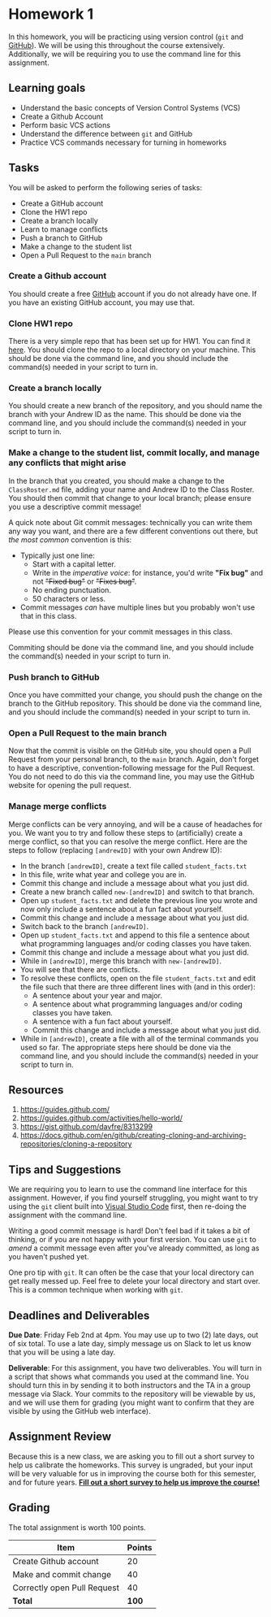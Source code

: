 # Homework 1

In this homework, you will be practicing using version control (`git` and [GitHub](https://github.com/)). We will be using this throughout the course extensively. Additionally, we will be requiring you to use the command line for this assignment.

## Learning goals

- Understand the basic concepts of Version Control Systems (VCS)
- Create a Github Account
- Perform basic VCS actions
- Understand the difference between `git` and GitHub
- Practice VCS commands necessary for turning in homeworks

## Tasks

You will be asked to perform the following series of tasks:

- Create a GitHub account
- Clone the HW1 repo
- Create a branch locally
- Learn to manage conflicts
- Push a branch to GitHub
- Make a change to the student list
- Open a Pull Request to the `main` branch

### Create a Github account

You should create a free [GitHub](https://www.github.com) account if you do not already have one.
If you have an existing GitHub account, you may use that.

### Clone HW1 repo

There is a very simple repo that has been set up for HW1. You can find it [here](https://github.com/cmu-crafting-software/homework01). You should clone the repo to a local directory on your machine. This should be done via the command line, and you should include the command(s) needed in your script to turn in.

### Create a branch locally

You should create a new branch of the repository, and you should name the branch with your Andrew ID as the name. This should be done via the command line, and you should include the command(s) needed in your script to turn in.

### Make a change to the student list, commit locally, and manage any conflicts that might arise

In the branch that you created, you should make a change to the `ClassRoster.md` file, adding your name and Andrew ID to the Class Roster. You should then commit that change to your local branch; please ensure you use a descriptive commit message!

A quick note about Git commit messages: technically you can write them any way you want, and there are a few different conventions out there, but _the most common_ convention is this:

- Typically just one line:
  - Start with a capital letter.
  - Write in the _imperative voice_: for instance, you'd write **"Fix bug"** and not ~~"Fixed bug"~~ or ~~"Fixes bug"~~.
  - No ending punctuation.
  - 50 characters or less.
- Commit messages _can_ have multiple lines but you probably won't use that in this class.

Please use this convention for your commit messages in this class.

Commiting should be done via the command line, and you should include the command(s) needed in your script to turn in.

### Push branch to GitHub

Once you have committed your change, you should push the change on the branch to the GitHub repository. This should be done via the command line, and you should include the command(s) needed in your script to turn in.

### Open a Pull Request to the main branch

Now that the commit is visible on the GitHub site, you should open a Pull Request from your personal branch, to the `main` branch. Again, don't forget to have a descriptive, convention-following message for the Pull Request. You do not need to do this via the command line, you may use the GitHub website for opening the pull request.

### Manage merge conflicts

Merge conflicts can be very annoying, and will be a cause of headaches for you. We want you to try and follow these steps to (artificially) create a merge conflict, so that you can resolve the merge conflict. Here are the steps to follow (replacing `[andrewID]` with your own Andrew ID):

- In the branch `[andrewID]`, create a text file called `student_facts.txt`
- In this file, write what year and college you are in.
- Commit this change and include a message about what you just did.
- Create a new branch called `new-[andrewID]` and switch to that branch.
- Open up `student_facts.txt` and delete the previous line you wrote and now only include a sentence about a fun fact about yourself.
- Commit this change and include a message about what you just did.
- Switch back to the branch `[andrewID]`.
- Open up `student_facts.txt` and append to this file a sentence about what programming languages and/or coding classes you have taken.
- Commit this change and include a message about what you just did.
- While in `[andrewID]`, merge this branch with `new-[andrewID]`.
- You will see that there are conflicts.
- To resolve these conflicts, open on the file `student_facts.txt` and edit the file such that there are three different lines with (and in this order):
  - A sentence about your year and major.
  - A sentence about what programming languages and/or coding classes you have taken.
  - A sentence with a fun fact about yourself.
  - Commit this change and include a message about what you just did.
- While in `[andrewID]`, create a file with all of the terminal commands you used so far.
  The appropriate steps here should be done via the command line, and you should include the command(s) needed in your script to turn in.

## Resources

1. <https://guides.github.com/>
2. <https://guides.github.com/activities/hello-world/>
3. <https://gist.github.com/davfre/8313299>
4. <https://docs.github.com/en/github/creating-cloning-and-archiving-repositories/cloning-a-repository>

## Tips and Suggestions

We are requiring you to learn to use the command line interface for this assignment. However, if you find yourself struggling, you might want to try using the `git` client built into [Visual Studio Code](https://code.visualstudio.com/) first, then re-doing the assignment with the command line.

Writing a good commit message is hard! Don't feel bad if it takes a bit of thinking, or if you are not happy with your first version. You can use `git` to _amend_ a commit message even after you've already committed, as long as you haven't pushed yet.

One pro tip with `git`. It can often be the case that your local directory can get really messed up. Feel free to delete your local directory and start over. This is a common technique when working with `git`.

## Deadlines and Deliverables

**Due Date**: Friday Feb 2nd at 4pm.
You may use up to two (2) late days, out of six total. To use a late day, simply message us on Slack to let us know that you will be using a late day.

**Deliverable**: For this assignment, you have two deliverables.
You will turn in a script that shows what commands you used at the command line. You should turn this in by sending it to both instructors and the TA in a group message via Slack.
Your commits to the repository will be viewable by us, and we will use them for grading (you might want to confirm that they are visible by using the GitHub web interface).

## Assignment Review

Because this is a new class, we are asking you to fill out a short survey to help us calibrate the homeworks. This survey is ungraded, but your input will be very valuable for us in improving the course both for this semester, and for future years. [**Fill out a short survey to help us improve the course!**](https://forms.gle/FuStF6Xr1Q7hvW3a8)

## Grading

The total assignment is worth 100 points.

| Item                        | Points  |
| --------------------------- | ------- |
| Create Github account       | 20      |
| Make and commit change      | 40      |
| Correctly open Pull Request | 40      |
| **Total**                   | **100** |
